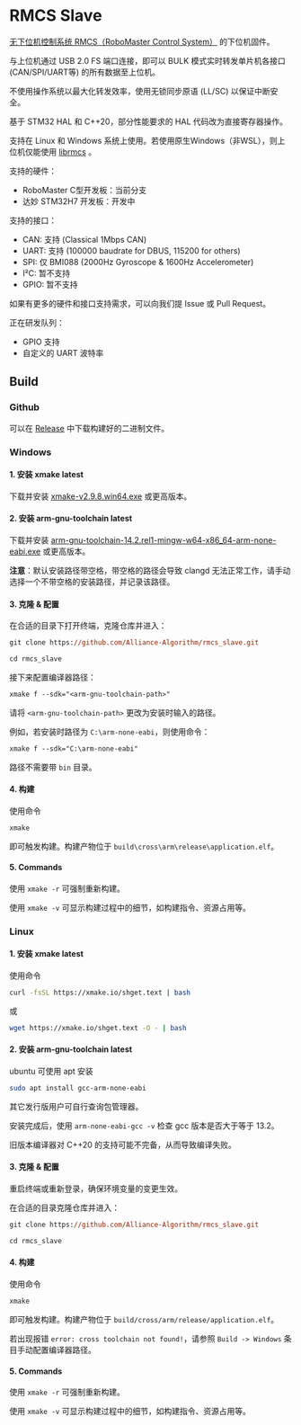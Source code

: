 # RMCS Slave

[无下位机控制系统 RMCS（RoboMaster Control System）](https://github.com/Alliance-Algorithm/RMCS) 的下位机固件。

与上位机通过 USB 2.0 FS 端口连接，即可以 BULK 模式实时转发单片机各接口 (CAN/SPI/UART等) 的所有数据至上位机。

不使用操作系统以最大化转发效率，使用无锁同步原语 (LL/SC) 以保证中断安全。

基于 STM32 HAL 和 C++20，部分性能要求的 HAL 代码改为直接寄存器操作。

支持在 Linux 和 Windows 系统上使用。若使用原生Windows（非WSL），则上位机仅能使用 [librmcs](https://github.com/Alliance-Algorithm/librmcs) 。

支持的硬件：

- RoboMaster C型开发板：当前分支
- 达妙 STM32H7 开发板：开发中

支持的接口：

- CAN: 支持 (Classical 1Mbps CAN)
- UART: 支持 (100000 baudrate for DBUS, 115200 for others)
- SPI: 仅 BMI088 (2000Hz Gyroscope & 1600Hz Accelerometer)
- I²C: 暂不支持
- GPIO: 暂不支持

如果有更多的硬件和接口支持需求，可以向我们提 Issue 或 Pull Request。

正在研发队列：

- GPIO 支持
- 自定义的 UART 波特率

## Build

### Github

可以在 [Release](https://github.com/Alliance-Algorithm/rmcs_slave/releases/latest) 中下载构建好的二进制文件。

### Windows

#### 1. 安装 xmake latest

下载并安装 [xmake-v2.9.8.win64.exe](https://github.com/xmake-io/xmake/releases/latest) 或更高版本。

#### 2. 安装 arm-gnu-toolchain latest

下载并安装 [arm-gnu-toolchain-14.2.rel1-mingw-w64-x86_64-arm-none-eabi.exe](https://developer.arm.com/downloads/-/arm-gnu-toolchain-downloads) 或更高版本。

**注意**：默认安装路径带空格，带空格的路径会导致 clangd 无法正常工作，请手动选择一个不带空格的安装路径，并记录该路径。

#### 3. 克隆 & 配置

在合适的目录下打开终端，克隆仓库并进入：

```ps
git clone https://github.com/Alliance-Algorithm/rmcs_slave.git
```

```ps
cd rmcs_slave
```

接下来配置编译器路径：

```ps
xmake f --sdk="<arm-gnu-toolchain-path>"
```
请将 `<arm-gnu-toolchain-path>` 更改为安装时输入的路径。

例如，若安装时路径为 `C:\arm-none-eabi`，则使用命令：

```ps
xmake f --sdk="C:\arm-none-eabi"
```

路径不需要带 `bin` 目录。

#### 4. 构建

使用命令

```ps
xmake
```

即可触发构建。构建产物位于 `build\cross\arm\release\application.elf`。

#### 5. Commands

使用 `xmake -r` 可强制重新构建。

使用 `xmake -v` 可显示构建过程中的细节，如构建指令、资源占用等。

### Linux

#### 1. 安装 xmake latest

使用命令

```bash
curl -fsSL https://xmake.io/shget.text | bash
```

或

```bash
wget https://xmake.io/shget.text -O - | bash
```

#### 2. 安装 arm-gnu-toolchain latest

ubuntu 可使用 apt 安装

```bash
sudo apt install gcc-arm-none-eabi
```

其它发行版用户可自行查询包管理器。

安装完成后，使用 `arm-none-eabi-gcc -v` 检查 gcc 版本是否大于等于 13.2。

旧版本编译器对 C++20 的支持可能不完备，从而导致编译失败。

#### 3. 克隆 & 配置

重启终端或重新登录，确保环境变量的变更生效。

在合适的目录克隆仓库并进入：

```ps
git clone https://github.com/Alliance-Algorithm/rmcs_slave.git
```

```ps
cd rmcs_slave
```

#### 4. 构建

使用命令

```ps
xmake
```

即可触发构建。构建产物位于 `build/cross/arm/release/application.elf`。

若出现报错 `error: cross toolchain not found!`，请参照 `Build -> Windows` 条目手动配置编译器路径。

#### 5. Commands

使用 `xmake -r` 可强制重新构建。

使用 `xmake -v` 可显示构建过程中的细节，如构建指令、资源占用等。